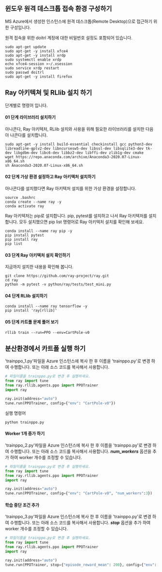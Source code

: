 ## 윈도우 원격 데스크톱 접속 환경 구성하기
MS Azure에서 생성한 인스턴스에 원격 데스크톱(Remote Desktop)으로 접근하기 위한 구성입니다.

원격 접속을 위한 doitrl 계정에 대한 비밀번호 설정도 포함되어 있습니다.

```
sudo apt-get update
sudo apt-get -y install xfce4
sudo apt-get -y install xrdp
sudo systemctl enable xrdp
echo xfce4-session >~/.xsession
sudo service xrdp restart
sudo passwd doitrl
sudo apt-get -y install firefox
```

## Ray 아키텍쳐 및 RLlib 설치 하기

단계별로 명령어 입니다.

#### **01 단계** 라이브러리 설치하기
아나콘다, Ray 아키텍처, RLlib 설치와 사용을 위해 필요한 라이브러리를 설치한 다음 아
나콘다를 설치합니다.
```
sudo apt-get -y install build-essential checkinstall gcc python3-dev libreadline-gplv2-dev libncursesw5-dev libssl-dev libsqlite3-dev tk-dev libgdbm-dev libc6-dev libbz2-dev libffi-dev zlib1g-dev cmake
wget https://repo.anaconda.com/archive/Anaconda3-2020.07-Linux-x86_64.sh
sh Anaconda3-2020.07-Linux-x86_64.sh
```

#### **02 단계** 가상 환경 설정하고 Ray 아키텍처 설치하기
아나콘다를 설치했다면 Ray 아키텍처 설치를 위한 가상 환경을 설정합니다.
```
source .bashrc
conda create --name ray -y
conda activate ray
```

Ray 아키텍처는 pip로 설치합니다. pip, pytest를 설치하고 나서 Ray 아키텍처를 설치
합니다. 모두 설치했으면 pip list 명령어로 Ray 아키텍처 설치를 확인해 보세요.

```
conda install --name ray pip -y
pip install pytest
pip install ray
pip list
```

#### **03 단계** Ray 아키텍처 설치 확인하기
지금까지 설치한 내용을 확인해 봅니다. 
```
git clone https://github.com/ray-project/ray.git
cd ray
python -m pytest -v python/ray/tests/test_mini.py
```

#### **04 단계** RLlib 설치하기
```
conda install --name ray tensorflow -y
pip install 'ray[rllib]'
```

#### **05 단계** 카트폴 문제 풀어 보기
```
rllib train --run=PPO --env=CartPole-v0
```

## 분산환경에서 카트폴 실행 하기
'trainppo_1.py'파일을 Azure 인스턴스에 복사 한 후 이름을 'trainppo.py'로 변경 하여 수행합니다. 또는 아래 소스 코드를 복사해서 사용합니다.
```python
# 파일이름을 trainppo.py로 변경 후 실행하세요.
from ray import tune
from ray.rllib.agents.ppo import PPOTrainer
import ray

ray.init(address="auto")
tune.run(PPOTrainer, config={"env": "CartPole-v0"})
```

실행 명령어
```
python trainppo.py
```

#### Worker 1개 증가 하기
'trainppo_2.py'파일을 Azure 인스턴스에 복사 한 후 이름을 'trainppo.py'로 변경 하여 수행합니다. 또는 아래 소스 코드를 복사해서 사용합니다.
***num_workers*** 옵션을 추가 하여 worker 개수를 조정할 수 있습니다.
```python
# 파일이름을 trainppo.py로 변경 후 실행하세요.
from ray import tune
from ray.rllib.agents.ppo import PPOTrainer
import ray

ray.init(address="auto")
tune.run(PPOTrainer, config={"env": "CartPole-v0", "num_workers":3})
```

#### 학습 중단 조건 추가
'trainppo_3.py'파일을 Azure 인스턴스에 복사 한 후 이름을 'trainppo.py'로 변경 하여 수행합니다. 또는 아래 소스 코드를 복사해서 사용합니다.
***stop*** 옵션을 추가 하여 worker 개수를 조정할 수 있습니다.
```python
# 파일이름을 trainppo.py로 변경 후 실행하세요.
from ray import tune
from ray.rllib.agents.ppo import PPOTrainer
import ray

ray.init(address="auto")
tune.run(PPOTrainer, stop={"episode_reward_mean": 200}, config={"env": "CartPole-v0", "num_workers":3, “monitor”: False})
```
